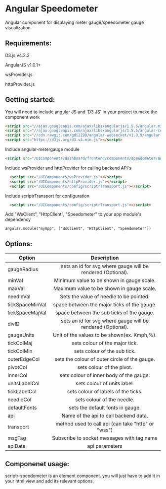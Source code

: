 # Angular Speedometer 
 
  Angular component for displaying meter gauge/speedometer gauge visualization

## Requirements:

  D3.js v4.2.2
  
  AngularJS v1.0.1+
  
  wsProvider.js
  
  httpProvider.js
  
## Getting started:

  You will need to include angular JS and 'D3 JS' in your project to make the component work

  ```html
  <script src="//ajax.googleapis.com/ajax/libs/angularjs/1.5.6/angular.min.js"></script>
  <script src="//ajax.googleapis.com/ajax/libs/angularjs/1.5.6/angular-cookies.js"></script>
  <script src="//cdn.rawgit.com/gdi2290/angular-websocket/v1.0.9/angular-websocket.min.js"></script>
  <script src="https://d3js.org/d3.v4.min.js"></script>  
  ```
  Include angular-metergauge module
   
  ```html
  <script src="/UIComponents/dashboard/frontend/components/speedometer/angular.metergauge.min.js"></script>
  ```
  
  Include wsProvider and httpProvider for calling backend API's
  
  ```html
    <script src="/UIComponents/wsProvider.js"></script>
    <script src="/UIComponents/httpProvider.js"></script>
    <script src="/UIComponents/config/scriptrTransport.js"></script>
  ```
  
  Include scriptrTransport for configuration
  
  ```html
    <script src="/UIComponents/config/scriptrTransport.js"></script>
  ```
  
  Add "WsClient", "HttpClient", "Speedometer" to your app module's dependency
  
  ```
  angular.module("myApp", ["WsClient", "HttpClient", "Speedometer"])
  ```
  
## Options:

| Option        | Description   |
| ------------- |:-------------:|
  gaugeRadius     | 	sets an id for svg where gauge will be rendered (Optional).
  minVal          | 	Minimum value to be shown in gauge scale.                  
  maxVal    	  | 	Maximum value to be shown in gauge scale. 
  needleVal       | 	Sets the value of needle to be pointed.                      
  tickSpaceMinVal | 	space between the major ticks of the gauge.                  
  tickSpaceMajVal | 	space between the sub ticks of the gauge.  					 
  divID           | 	sets an id for svg where gauge will be rendered (Optional).  
  gaugeUnits      | 	Unit of the values to be shown(ex. Kmph,%).  				 
  tickColMaj      |  	sets colour of the major tick.  							 
  tickColMin      | 	sets colour of the sub tick.								 
  outerEdgeCol    | 	sets the colour of outer circle of the gauge.  				 		
  pivotCol        | 	sets colour of the pivot.  									 
  innerCol        | 	sets colour of inner body of the gauge. 					 
  unitsLabelCol   | 	sets colour of units label.  								 
  tickLabelCol    | 	sets colour of labels of the ticks.							 
  needleCol       | 	sets colour of the needle.  								 
  defaultFonts    | 	sets the default fonts in gauge.						     
  api             | 	Name of the api to call backend data.						 
  transport       | 	method used to call api (can take "http" or "wss")			 
  msgTag          | 	Subscribe to socket messages with tag name				     
  apiData         | 	api parameters  					
  
  
## Componenet usage:

scriptr-speedometer is an element component. you will just have to add it in your html view and add its relevant options.















